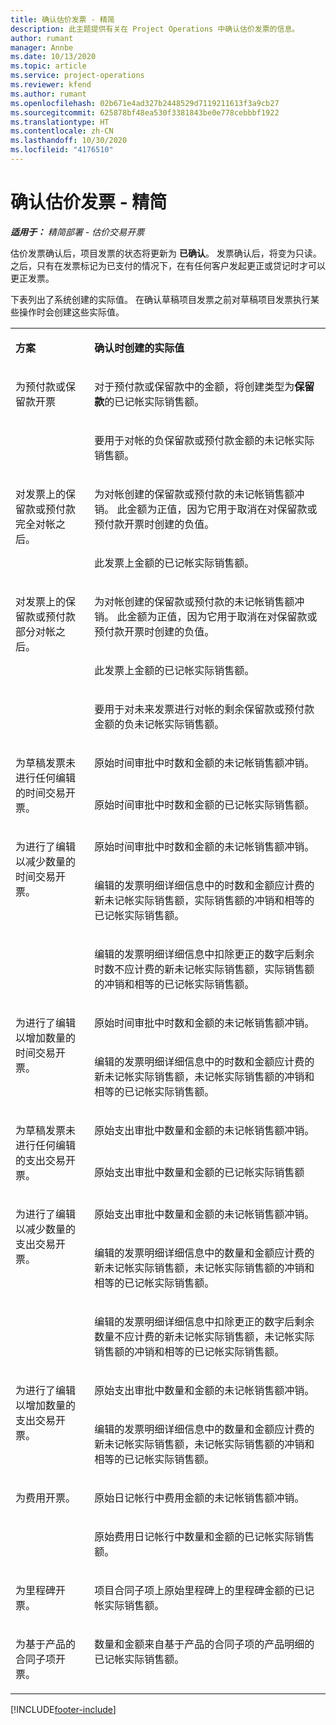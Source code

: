 ```yaml
---
title: 确认估价发票 - 精简
description: 此主题提供有关在 Project Operations 中确认估价发票的信息。
author: rumant
manager: Annbe
ms.date: 10/13/2020
ms.topic: article
ms.service: project-operations
ms.reviewer: kfend
ms.author: rumant
ms.openlocfilehash: 02b671e4ad327b2448529d7119211613f3a9cb27
ms.sourcegitcommit: 625878bf48ea530f3381843be0e778cebbbf1922
ms.translationtype: HT
ms.contentlocale: zh-CN
ms.lasthandoff: 10/30/2020
ms.locfileid: "4176510"
---
```

# <a name="confirm-a-proforma-invoice---lite"></a>确认估价发票 - 精简

_**适用于：** 精简部署 - 估价交易开票_


估价发票确认后，项目发票的状态将更新为 **已确认**。 发票确认后，将变为只读。 之后，只有在发票标记为已支付的情况下，在有任何客户发起更正或贷记时才可以更正发票。

下表列出了系统创建的实际值。 在确认草稿项目发票之前对草稿项目发票执行某些操作时会创建这些实际值。

<table border="0" cellspacing="0" cellpadding="0">
    <tbody>
        <tr>
            <td width="216" valign="top">
                <p>
                    <strong>方案</strong>
                </p>
            </td>
            <td width="808" valign="top">
                <p>
                    <strong>确认时创建的实际值</strong>
                </p>
            </td>
        </tr>
        <tr>
            <td width="216" rowspan="2" valign="top">
                <p>
为预付款或保留款开票 </p>
            </td>
            <td width="408" valign="top">
                <p>
对于预付款或保留款中的金额，将创建类型为<strong>保留款</strong>的已记帐实际销售额。
                </p>
            </td>
        </tr>
        <tr>
            <td width="408" valign="top">
                <p>
要用于对帐的负保留款或预付款金额的未记帐实际销售额。
                </p>
            </td>
        </tr>
        <tr>
            <td width="216" rowspan="2" valign="top">
                <p>
对发票上的保留款或预付款完全对帐之后。
                </p>
            </td>
            <td width="408" valign="top">
                <p>
为对帐创建的保留款或预付款的未记帐销售额冲销。 此金额为正值，因为它用于取消在对保留款或预付款开票时创建的负值。
                </p>
            </td>
        </tr>
        <tr>
            <td width="408" valign="top">
                <p>
此发票上金额的已记帐实际销售额。
                </p>
            </td>
        </tr>
        <tr>
            <td width="216" rowspan="3" valign="top">
                <p>
对发票上的保留款或预付款部分对帐之后。
                </p>
            </td>
            <td width="408" valign="top">
                <p>
为对帐创建的保留款或预付款的未记帐销售额冲销。 此金额为正值，因为它用于取消在对保留款或预付款开票时创建的负值。
                </p>
            </td>
        </tr>
        <tr>
            <td width="408" valign="top">
                <p>
此发票上金额的已记帐实际销售额。
                </p>
            </td>
        </tr>
        <tr>
            <td width="408" valign="top">
                <p>
要用于对未来发票进行对帐的剩余保留款或预付款金额的负未记帐实际销售额。
                </p>
            </td>
        </tr>
        <tr>
            <td width="216" rowspan="2" valign="top">
                <p>
为草稿发票未进行任何编辑的时间交易开票。
                </p>
            </td>
            <td width="408" valign="top">
                <p>
原始时间审批中时数和金额的未记帐销售额冲销。
                </p>
            </td>
        </tr>
        <tr>
            <td width="408" valign="top">
                <p>
原始时间审批中时数和金额的已记帐实际销售额。
                </p>
            </td>
        </tr>
        <tr>
            <td width="216" rowspan="3" valign="top">
                <p>
为进行了编辑以减少数量的时间交易开票。
                </p>
            </td>
            <td width="408" valign="top">
                <p>
原始时间审批中时数和金额的未记帐销售额冲销。
                </p>
            </td>
        </tr>
        <tr>
            <td width="408" valign="top">
                <p>
编辑的发票明细详细信息中的时数和金额应计费的新未记帐实际销售额，实际销售额的冲销和相等的已记帐实际销售额。
                </p>
            </td>
        </tr>
        <tr>
            <td width="408" valign="top">
                <p>
编辑的发票明细详细信息中扣除更正的数字后剩余时数不应计费的新未记帐实际销售额，实际销售额的冲销和相等的已记帐实际销售额。
                </p>
            </td>
        </tr>
        <tr>
            <td width="216" rowspan="2" valign="top">
                <p>
为进行了编辑以增加数量的时间交易开票。
                </p>
            </td>
            <td width="408" valign="top">
                <p>
原始时间审批中时数和金额的未记帐销售额冲销。
                </p>
            </td>
        </tr>
        <tr>
            <td width="408" valign="top">
                <p>
编辑的发票明细详细信息中的时数和金额应计费的新未记帐实际销售额，未记帐实际销售额的冲销和相等的已记帐实际销售额。
                </p>
            </td>
        </tr>
        <tr>
            <td width="216" rowspan="2" valign="top">
                <p>
为草稿发票未进行任何编辑的支出交易开票。
                </p>
            </td>
            <td width="408" valign="top">
                <p>
原始支出审批中数量和金额的未记帐销售额冲销。
                </p>
            </td>
        </tr>
        <tr>
            <td width="408" valign="top">
                <p>
原始支出审批中数量和金额的已记帐实际销售额 </p>
            </td>
        </tr>
        <tr>
            <td width="216" rowspan="3" valign="top">
                <p>
为进行了编辑以减少数量的支出交易开票。
                </p>
            </td>
            <td width="408" valign="top">
                <p>
原始支出审批中数量和金额的未记帐销售额冲销。
                </p>
            </td>
        </tr>
        <tr>
            <td width="408" valign="top">
                <p>
编辑的发票明细详细信息中的数量和金额应计费的新未记帐实际销售额，未记帐实际销售额的冲销和相等的已记帐实际销售额。
                </p>
            </td>
        </tr>
        <tr>
            <td width="408" valign="top">
                <p>
编辑的发票明细详细信息中扣除更正的数字后剩余数量不应计费的新未记帐实际销售额，未记帐实际销售额的冲销和相等的已记帐实际销售额。
                </p>
            </td>
        </tr>
        <tr>
            <td width="216" rowspan="2" valign="top">
                <p>
为进行了编辑以增加数量的支出交易开票。
                </p>
            </td>
            <td width="408" valign="top">
                <p>
原始支出审批中数量和金额的未记帐销售额冲销。
                </p>
            </td>
        </tr>
        <tr>
            <td width="408" valign="top">
                <p>
编辑的发票明细详细信息中的数量和金额应计费的新未记帐实际销售额，未记帐实际销售额的冲销和相等的已记帐实际销售额。 
                </p>
            </td>
        </tr>
        <tr>
            <td width="216" rowspan="2" valign="top">
                <p>
为费用开票。
                </p>
            </td>
            <td width="408" valign="top">
                <p>
原始日记帐行中费用金额的未记帐销售额冲销。
                </p>
            </td>
        </tr>
        <tr>
            <td width="408" valign="top">
                <p>
原始费用日记帐行中数量和金额的已记帐实际销售额。
                </p>
            </td>
        </tr>
        <tr>
            <td width="216" valign="top">
                <p>
为里程碑开票。
                </p>
            </td>
            <td width="408" valign="top">
                <p>
项目合同子项上原始里程碑上的里程碑金额的已记帐实际销售额。
                </p>
            </td>
        </tr>
        <tr>
            <td width="216" valign="top">
                <p>
为基于产品的合同子项开票。
                </p>
            </td>
            <td width="408" valign="top">
                <p>
数量和金额来自基于产品的合同子项的产品明细的已记帐实际销售额。
                </p>
            </td>
        </tr>
    </tbody>
</table>


[!INCLUDE[footer-include](../../includes/footer-banner.md)]